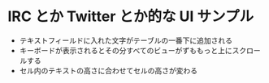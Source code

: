 IRC とか Twitter とか的な UI サンプル
======================
- テキストフィールドに入れた文字がテーブルの一番下に追加される
- キーボードが表示されるとその分すべてのビューがずももっと上にスクロールする
- セル内のテキストの高さに合わせてセルの高さが変わる

